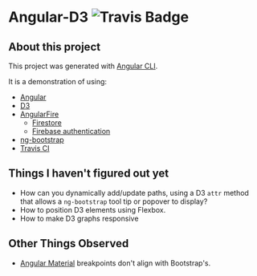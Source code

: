 # Angular-D3 ![Travis Badge](https://travis-ci.org/kimfucious/angular-d3.svg?branch=master)

## About this project

This project was generated with [Angular CLI](https://github.com/angular/angular-cli).

It is a demonstration of using:

- [Angular](https://angularjs.org)
- [D3](https://d3js.org)
- [AngularFire](https://github.com/angular/angularfire2)
  - [Firestore](https://firebase.google.com/products/firestore/)
  - [Firebase authentication](https://firebase.google.com/products/auth/)
- [ng-bootstrap](https://ng-bootstrap.github.io)
- [Travis CI](https://travis-ci.org/)

## Things I haven't figured out yet

- How can you dynamically add/update paths, using a D3 `attr` method that allows a `ng-bootstrap` tool tip or popover to display?
- How to position D3 elements using Flexbox.
- How to make D3 graphs responsive

## Other Things Observed

- [Angular Material](https://www.npmjs.com/package/@angular/cdk) breakpoints don't align with Bootstrap's.
